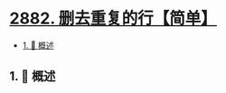 # [2882. 删去重复的行【简单】](https://github.com/Tdahuyou/TNotes.leetcode/tree/main/notes/2882.%20%E5%88%A0%E5%8E%BB%E9%87%8D%E5%A4%8D%E7%9A%84%E8%A1%8C%E3%80%90%E7%AE%80%E5%8D%95%E3%80%91)

<!-- region:toc -->

- [1. 📝 概述](#1--概述)

<!-- endregion:toc -->

## 1. 📝 概述
